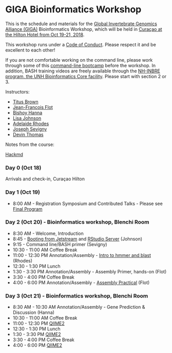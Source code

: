 # GIGA Bioinformatics Workshop

This is the schedule and materials for the [Global Invertebrate Genomics Alliance (GIGA)](http://giga-cos.org/) Bioinformatics Workshop, which will be held in [Curaçao at the Hilton Hotel from Oct 19-21, 2018](https://gigaiii.weebly.com/).

This workshop runs under a [Code of Conduct](code-of-conduct.html). Please respect it and be excellent to each other!

If you are not comfortable working on the command line, please work through some of this [command-line bootcamp](http://rik.smith-unna.com/command_line_bootcamp/?id=yk822u2rpo) before the workshop. In addition, BASH training videos are freely available through the [NH-INBRE program, the UNH Bioinformatics Core facility](http://nhinbre.org/bioinformatics-modules/). Please start with section 2 or 3.  

Instructors:

* [Titus Brown](http://ivory.idyll.org/lab/)
* [Jean-Francois Flot](http://ebe.ulb.ac.be/ebe/Flot.html)
* [Bishoy Hanna](http://bishoyh.github.io/) 
* [Lisa Johnson](https://ljcohen.github.io/)
* [Adelaide Rhodes](https://twitter.com/RareSeas)
* [Joseph Sevigny](https://github.com/Joseph7e)
* [Devin Thomas](https://hcgs.unh.edu/people)

Notes from the course:

[Hackmd](https://hackmd.io/Tw721pxaRhWipAwd6FpvsA)

### Day 0 (Oct 18) 

Arrivals and check-in, Curaçao Hilton

### Day 1 (Oct 19)

* 8:00 AM - Registration
Symposium and Contributed Talks - Please see [Final Program](https://gigaiii.weebly.com/uploads/7/4/8/7/74870527/giga_iii_draft_program_4_october_2018.pdf) 

### Day 2 (Oct 20) - Bioinformatics workshop, Blenchi Room

* 8:30 AM - Welcome, Introduction
* 8:45 - [Booting from Jetstream](https://gigaiii-bioinformatics-workshop.readthedocs.io/en/latest/jetstream/boot.html) and [RStudio Server](RStudioserver.html) (Johnson) 
* 9:15 - Command line/BASH primer (Sevigny)
* 10:30 - 11:00 AM Coffee Break
* 11:00 - 12:30 PM Annotation/Assembly - [Intro to hmmer and blast](Lessons_Day_1/Introduction_to_Annotation_Rhodes.html) (Rhodes)
* 12:30 - 1:30 PM Lunch
* 1:30 - 3:30 PM Annotation/Assembly - Assembly Primer, hands-on (Flot)
* 3:30 - 4:00 PM Coffee Break
* 4:00 - 6:00 PM Annotation/Assembly - [Assembly Practical](https://github.com/jflot/ICME2019) (Flot)

### Day 3 (Oct 21) - Bioinformatics workshop, Blenchi Room

* 8:30 AM - 10:30 AM Annotation/Assembly - Gene Prediction & Discussion (Hanna)
* 10:30 - 11:00 AM Coffee Break
* 11:00 - 12:30 PM [QIIME2](qiime2/18S.html) 
* 12:30 - 1:30 PM Lunch
* 1:30 - 3:30 PM [QIIME2](qiime2/18S.html)
* 3:30 - 4:00 PM Coffee Break
* 4:00 - 6:00 PM [QIIME2](qiime2/18S.html)
